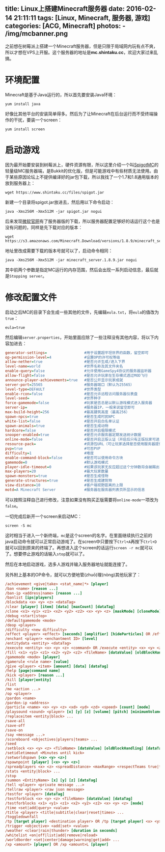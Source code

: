title: Linux上搭建Minecraft服务器
date: 2016-02-14 21:11:11
tags: [Linux, Minecraft, 服务器, 游戏]
categories: [ACG, Minecraft]
photos: 
	- /img/mcbanner.png
---
之前想在树莓派上搭建一个Minecraft服务器，但是只限于局域网内玩有点不爽，所以才想在VPS上开服。这个服务器的地址是**mc.shintaku.cc**，欢迎大家过来乱搞。

# 环境配置
Minecraft是基于Java运行的，所以首先要安装Java环境：

	yum install java
	
好像比其他平台的安装简单得多。然后为了让Minecraft在后台运行而不受终端操作的干扰，要装一个screen：

	yum install screen
	
# 启动游戏
因为最开始要安装到树莓派上，硬件资源有限，所以这里介绍一个叫[SpigotMC](https://www.spigotmc.org/)的轻量级MC服务器端，是Bukkit的优化版，但是可能游戏中有些材质无法使用。由于某些原因论坛上不提供编译好的jar包下载，所以我找了一个1.7和1.8通用版本的放到服务器上：

	wget https://www.shintaku.cc/files/spigot.jar

新建一个目录将spigot.jar放进去，然后用以下命令启动：
	
	java -Xms256M -Xmx512M -jar spigot.jar nogui
	
后来发现[微软官网](https://minecraft.net/en/download/server)有了服务器版的下载，所以服务器配置足够好的话运行这个也是没有问题的，同样是先下载对应的版本：

	wget https://s3.amazonaws.com/Minecraft.Download/versions/1.8.9/minecraft_server.1.8.9.jar
	
地址里改成需要下载的版本号就可以了，启动命令相同：

	java -Xms256M -Xmx512M -jar minecraft_server.1.8.9.jar nogui
	
其中前两个参数是指定MC运行的内存范围，然后会出现一系列启动信息，最后就是`Stopping server`。	
# 修改配置文件
启动之后MC的目录下会生成一些其他的文件，先编辑`eula.txt`，将`eula`的值改为`true`：

	eula=true
	
然后编辑`server.properties`，开始里面应除了一些注释没有其他内容，将以下内容加进去：

```ini
generator-settings=                 #用于设置超平坦世界的函数，留空即可
op-permission-level=4               #设置OP的许可权等级
allow-nether=true                   #是否允许生成/进入下界
level-name=world                    #世界名称及其文件夹名
enable-query=false                  #允许使用GameSpy4协议的服务器监听器
allow-flight=false                  #是否允许玩家在生存模式透过MOD飞行
announce-player-achievements=true   #是否公开显示玩家成就
server-port=25565                   #服务器端口（默认为25565）
level-type=DEFAULT                  #世界类型
enable-rcon=false                   #是否允许远程访问服务器仪表盘
level-seed=                         #世界种子
force-gamemode=false                #玩家是否总是以默认游戏模式进入服务器
server-ip=                          #服务器IP，一般来说留空即可
max-build-height=256                #最高建筑高度（最高256）
spawn-npcs=true                     #是否生成村民NPC
white-list=false                    #是否开启白名单认证
spawn-animals=true                  #是否生成动物
hardcore=false                      #是否开启极限模式
snooper-enabled=true                #是否允许服务器定期发送统计数据
online-mode=false                   #是否开启正版认证（开启后只有正版玩家可进入）
resource-pack=                      #资源包URL（可让玩家选择是否使用服务器提供的资源包）
pvp=true                            #可否PVP
difficulty=1                        #难度
enable-command-block=false          #是否可以使用命令方块
gamemode=0                          #默认游戏模式
player-idle-timeout=0               #如果该玩家无反应超过这个分钟数将会被踢出
max-players=20                      #最大玩家数量
spawn-monsters=true                 #是否生成怪物
generate-structures=true            #是否生成建筑物
view-distance=10                    #客户端视野距离的上限
motd=A Minecraft Server             #服务器在服务器列表页所显示的信息
```
可以按照注释自己进行修改，注意如果没有购买正版需要将`online-mode`一项改为`false`。

一切完成后新开一个screen来启动MC：

	screen -S mc
	
这时相当于进入一个新终端，`mc`是这个screen的名字。在里面继续执行之前的java启动命令就可以正常启动游戏了。在screen中只要按下`Ctrl+A`再按下`Ctrl+D`就可以回到原来的终端了。再想进入这个screen的话运行`screen -r mc`就可以了。想要停止游戏的话输入`stop`就可以了。

然后在本地启动游戏，选多人游戏并输入服务器地址就能连接了。

另外附上基本的OP命令，就可以方便地管(zhuō)理(nòng)其他玩家了：

```ini
/achievement <give|take> <stat_name|*> [player]
/ban <name> [reason ...]
/ban-ip <address|name> [reason ...]
/banlist [ips|players]
/blockdata <x> <y> <z> <dataTag>
/clear [player] [item] [data] [maxCount] [dataTag]
/clone <x1> <y1> <z1> <x2> <y2> <z2> <x> <y> <z> [maskMode] [cloneMode]
/debug <start|stop>
/defaultgamemode <mode>
/deop <player>
/difficulty <new difficulty>
/effect <player> <effect> [seconds] [amplifier] [hideParticles] OR /effect <player> clear
/enchant <player> <enchantment ID> [level]
/entitydata <entity> <dataTag>
/execute <entity> <x> <y> <z> <command> OR /execute <entity> <x> <y> <z> detect <x> <y> <z> <block> <data> <command>
/fill <x1> <y1> <z1> <x2> <y2> <z2> <TileName> [dataValue] [oldBlockHandling] [dataTag]
/gamemode <mode> [player]
/gamerule <rule name> [value]
/give <player> <item> [amount] [data] [dataTag]
/help [page|command name]
/kick <player> [reason ...]
/kill [player|entity]
/list
/me <action ...>
/op <player>
/pardon <name>
/pardon-ip <address>
/particle <name> <x> <y> <z> <xd> <yd> <zd> <speed> [count] [mode]
/playsound <sound> <player> [x] [y] [z] [volume] [pitch] [minimumVolume]
/replaceitem <entity|block> ...
/save-all
/save-off
/save-on
/say <message ...>
/scoreboard <objectives|players|teams> ...
/seed
/setblock <x> <y> <z> <TileName> [dataValue] [oldBlockHandling] [dataTag]
/setidletimeout <Minutes until kick>
/setworldspawn [<x> <y> <z>]
/spawnpoint [player] [<x> <y> <z>]
/spreadplayers <x> <z> <spreadDistance> <maxRange> <respectTeams true|false> <player ...>
/stats <entity|block> ...
/stop
/summon <EntityName> [x] [y] [z] [dataTag]
/tell <player> <private message ...>
/tellraw <player> <raw json message>
/testfor <player> [dataTag]
/testforblock <x> <y> <z> <TileName> [dataValue] [dataTag]
/testforblocks <x1> <y1> <z1> <x2> <y2> <z2> <x> <y> <z> [mode]
/time <set|add|query> <value>
/title <player> <title|subtitle|clear|reset|times> ...
/toggledownfall
/tp [target player] <destination player> OR /tp [target player] <x> <y> <z> [<y-rot> <x-rot>]
/trigger <objective> <add|set> <value>
/weather <clear|rain|thunder> [duration in seconds]
/whitelist <on|off|list|add|remove|reload>
/worldborder <set|center|damage|warning|get|add> ...
/xp <amount> [player] OR /xp <amount>L [player]
```
